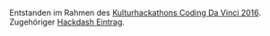 








Entstanden im Rahmen des [Kulturhackathons Coding Da Vinci 2016](https://codingdavinci.de/).    
Zugehöriger [Hackdash Eintrag](https://hackdash.org/projects/57dd6cb2d9284f016c047471).
